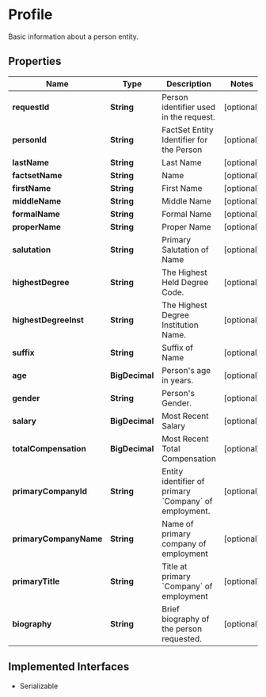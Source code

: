 

# Profile

Basic information about a person entity.

## Properties

Name | Type | Description | Notes
------------ | ------------- | ------------- | -------------
**requestId** | **String** | Person identifier used in the request. |  [optional]
**personId** | **String** | FactSet Entity Identifier for the Person |  [optional]
**lastName** | **String** | Last Name |  [optional]
**factsetName** | **String** | Name |  [optional]
**firstName** | **String** | First Name |  [optional]
**middleName** | **String** | Middle Name |  [optional]
**formalName** | **String** | Formal Name |  [optional]
**properName** | **String** | Proper Name |  [optional]
**salutation** | **String** | Primary Salutation of Name |  [optional]
**highestDegree** | **String** | The Highest Held Degree Code. |  [optional]
**highestDegreeInst** | **String** | The Highest Degree Institution Name. |  [optional]
**suffix** | **String** | Suffix of Name |  [optional]
**age** | **BigDecimal** | Person&#39;s age in years. |  [optional]
**gender** | **String** | Person&#39;s Gender. |  [optional]
**salary** | **BigDecimal** | Most Recent Salary |  [optional]
**totalCompensation** | **BigDecimal** | Most Recent Total Compensation |  [optional]
**primaryCompanyId** | **String** | Entity identifier of primary &#x60;Company&#x60; of employment. |  [optional]
**primaryCompanyName** | **String** | Name of primary company of employment |  [optional]
**primaryTitle** | **String** | Title at primary &#x60;Company&#x60; of employment |  [optional]
**biography** | **String** | Brief biography of the person requested. |  [optional]


## Implemented Interfaces

* Serializable


